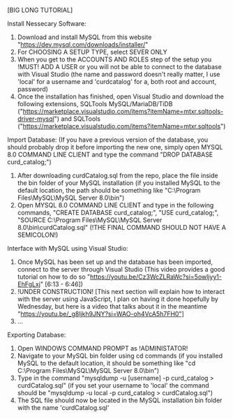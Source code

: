 [BIG LONG TUTORIAL]

Install Nessecary Software:
1. Download and install MySQL from this website "https://dev.mysql.com/downloads/installer/"
2. For CHOOSING A SETUP TYPE, select SEVER ONLY
3. When you get to the ACCOUNTS AND ROLES step of the setup you !MUST! ADD A USER or you will not be able to connect to the database with Visual Studio (the name and password doesn't really matter, I use 'local' for a username and 'curdcatalog' for a, both root and account, password)
4. Once the installation has finished, open Visual Studio and download the following extensions, SQLTools MySQL/MariaDB/TiDB ("https://marketplace.visualstudio.com/items?itemName=mtxr.sqltools-driver-mysql") and SQLTools ("https://marketplace.visualstudio.com/items?itemName=mtxr.sqltools")

Import Database:
(If you have a previous version of the database, you should probably drop it before importing the new one, simply open MYSQL 8.0 COMMAND LINE CLIENT and type the command "DROP DATABASE curd_catalog;")
1. After downloading curdCatalog.sql from the repo, place the file inside the bin folder of your MySQL installation (if you installed MySQL to the default location, the path should be something like "C:\Program Files\MySQL\MySQL Server 8.0\bin")
2. Open MYSQL 8.0 COMMAND LINE CLIENT and type in the following commands, "CREATE DATABASE curd_catalog;", "USE curd_catalog;", "SOURCE C:\Program Files\MySQL\MySQL Server 8.0\bin\curdCatalog.sql" (!THE FINAL COMMAND SHOULD NOT HAVE A SEMICOLON!)

Interface with MySQL using Visual Studio:
1. Once MySQL has been set up and the database has been imported, connect to the server through Visual Studio (This video provides a good tutorial on how to do so "https://youtu.be/Cz3WcZLRaWc?si=5owljyy1-EhFgLxj" [6:13 - 6:46])
2. !UNDER CONSTRUCTION! [This next section will explain how to interact with the server using JavaScript, I plan on having it done hopefully by Wednesday, but here is a video that talks about it in the meantime "https://youtu.be/_g8ljkh9JNY?si=WAO-oh4VcA5h7FH0"]
3. ...

Exporting Database:
1. Open WINDOWS COMMAND PROMPT as !ADMINISTATOR!
2. Navigate to your MySQL bin folder using cd commands (if you installed MySQL to the default location, it should be something like "cd C:\Program Files\MySQL\MySQL Server 8.0\bin")
3. Type in the command "mysqldump -u [username] -p curd_catalog > curdCatalog.sql" (if you set your username to 'local' the command should be "mysqldump -u local -p curd_catalog > curdCatalog.sql")
4. The SQL file should now be located in the MySQL installation bin folder with the name 'curdCatalog.sql'
